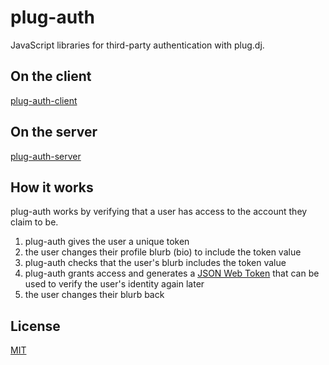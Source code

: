# plug-auth

JavaScript libraries for third-party authentication with plug.dj.

## On the client

[plug-auth-client]

## On the server

[plug-auth-server]

## How it works

plug-auth works by verifying that a user has access to the account they claim to
be.

  1. plug-auth gives the user a unique token
  1. the user changes their profile blurb (bio) to include the token value
  1. plug-auth checks that the user's blurb includes the token value
  1. plug-auth grants access and generates a [JSON Web Token] that can be used
     to verify the user's identity again later
  1. the user changes their blurb back

## License

[MIT]

[plug-auth-client]: ./packages/plug-auth-client#readme
[plug-auth-server]: ./packages/plug-auth-server#readme
[JSON Web Token]: https://github.com/auth0/node-jsonwebtoken#readme
[MIT]: ./LICENSE
